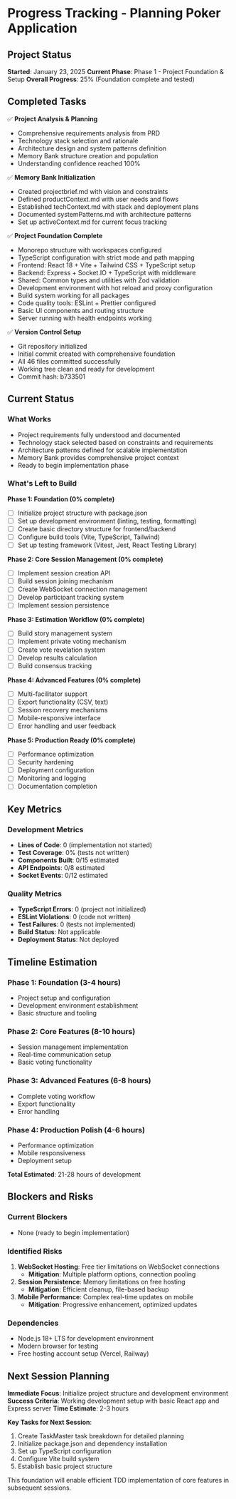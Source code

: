 # Progress Tracking - Planning Poker Application

## Project Status
**Started**: January 23, 2025
**Current Phase**: Phase 1 - Project Foundation & Setup
**Overall Progress**: 25% (Foundation complete and tested)

## Completed Tasks
✅ **Project Analysis & Planning**
- Comprehensive requirements analysis from PRD
- Technology stack selection and rationale
- Architecture design and system patterns definition
- Memory Bank structure creation and population
- Understanding confidence reached 100%

✅ **Memory Bank Initialization**
- Created projectbrief.md with vision and constraints
- Defined productContext.md with user needs and flows
- Established techContext.md with stack and deployment plans
- Documented systemPatterns.md with architecture patterns
- Set up activeContext.md for current focus tracking

✅ **Project Foundation Complete**
- Monorepo structure with workspaces configured
- TypeScript configuration with strict mode and path mapping
- Frontend: React 18 + Vite + Tailwind CSS + TypeScript setup
- Backend: Express + Socket.IO + TypeScript with middleware
- Shared: Common types and utilities with Zod validation
- Development environment with hot reload and proxy configuration
- Build system working for all packages
- Code quality tools: ESLint + Prettier configured
- Basic UI components and routing structure
- Server running with health endpoints working

✅ **Version Control Setup**
- Git repository initialized
- Initial commit created with comprehensive foundation
- All 46 files committed successfully
- Working tree clean and ready for development
- Commit hash: b733501

## Current Status

### What Works
- Project requirements fully understood and documented
- Technology stack selected based on constraints and requirements
- Architecture patterns defined for scalable implementation
- Memory Bank provides comprehensive project context
- Ready to begin implementation phase

### What's Left to Build
**Phase 1: Foundation (0% complete)**
- [ ] Initialize project structure with package.json
- [ ] Set up development environment (linting, testing, formatting)
- [ ] Create basic directory structure for frontend/backend
- [ ] Configure build tools (Vite, TypeScript, Tailwind)
- [ ] Set up testing framework (Vitest, Jest, React Testing Library)

**Phase 2: Core Session Management (0% complete)**
- [ ] Implement session creation API
- [ ] Build session joining mechanism
- [ ] Create WebSocket connection management
- [ ] Develop participant tracking system
- [ ] Implement session persistence

**Phase 3: Estimation Workflow (0% complete)**
- [ ] Build story management system
- [ ] Implement private voting mechanism
- [ ] Create vote revelation system
- [ ] Develop results calculation
- [ ] Build consensus tracking

**Phase 4: Advanced Features (0% complete)**
- [ ] Multi-facilitator support
- [ ] Export functionality (CSV, text)
- [ ] Session recovery mechanisms
- [ ] Mobile-responsive interface
- [ ] Error handling and user feedback

**Phase 5: Production Ready (0% complete)**
- [ ] Performance optimization
- [ ] Security hardening
- [ ] Deployment configuration
- [ ] Monitoring and logging
- [ ] Documentation completion

## Key Metrics

### Development Metrics
- **Lines of Code**: 0 (implementation not started)
- **Test Coverage**: 0% (tests not written)
- **Components Built**: 0/15 estimated
- **API Endpoints**: 0/8 estimated
- **Socket Events**: 0/12 estimated

### Quality Metrics
- **TypeScript Errors**: 0 (project not initialized)
- **ESLint Violations**: 0 (code not written)
- **Test Failures**: 0 (tests not implemented)
- **Build Status**: Not applicable
- **Deployment Status**: Not deployed

## Timeline Estimation

### Phase 1: Foundation (3-4 hours)
- Project setup and configuration
- Development environment establishment
- Basic structure and tooling

### Phase 2: Core Features (8-10 hours)
- Session management implementation
- Real-time communication setup
- Basic voting functionality

### Phase 3: Advanced Features (6-8 hours)
- Complete voting workflow
- Export functionality
- Error handling

### Phase 4: Production Polish (4-6 hours)
- Performance optimization
- Mobile responsiveness
- Deployment setup

**Total Estimated**: 21-28 hours of development

## Blockers and Risks

### Current Blockers
- None (ready to begin implementation)

### Identified Risks
1. **WebSocket Hosting**: Free tier limitations on WebSocket connections
   - **Mitigation**: Multiple platform options, connection pooling
2. **Session Persistence**: Memory limitations on free hosting
   - **Mitigation**: Efficient cleanup, file-based backup
3. **Mobile Performance**: Complex real-time updates on mobile
   - **Mitigation**: Progressive enhancement, optimized updates

### Dependencies
- Node.js 18+ LTS for development environment
- Modern browser for testing
- Free hosting account setup (Vercel, Railway)

## Next Session Planning
**Immediate Focus**: Initialize project structure and development environment
**Success Criteria**: Working development setup with basic React app and Express server
**Time Estimate**: 2-3 hours

**Key Tasks for Next Session**:
1. Create TaskMaster task breakdown for detailed planning
2. Initialize package.json and dependency installation
3. Set up TypeScript configuration
4. Configure Vite build system
5. Establish basic project structure

This foundation will enable efficient TDD implementation of core features in subsequent sessions.